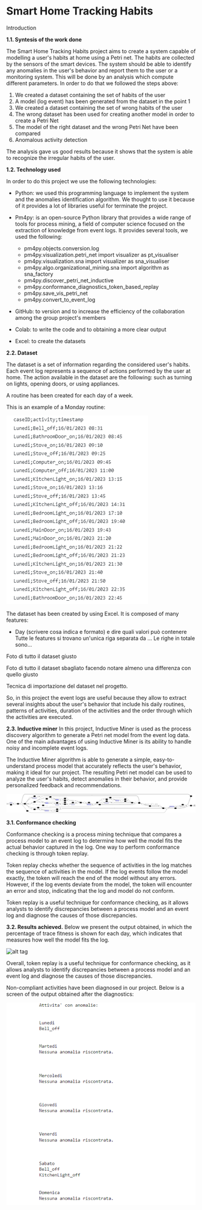# Smart Home Tracking Habits


Introduction

**1.1. Syntesis of the work done**

The Smart Home Tracking Habits project aims to create a system capable of modelling a user's habits at home using a Petri net.
The habits are collected by the sensors of the smart devices.
The system should be able to identify any anomalies in the user's behavior and report them to the user or a monitoring system. 
This will be done by an analysis which compute different parameters.
In order to do that we followed the steps above:
1. We created a dataset containing the set of habits of the user
2. A model (log event) has been generated from the dataset in the point 1
3. We created a dataset containing the set of wrong habits of the user
4. The wrong dataset has been used for creating another model in order to create a Petri Net 
5. The model of the right dataset and the wrong Petri Net have been compared
6. Anomalous activity detection


The analysis gave us good results because it shows that the system is able to recognize the irregular habits of the user. 

**1.2. Technology used**

In order to do this project we use the following technologies:

* Python: we used this programming language to implement the system and the anomalies identification algorithm. We thought to use it because of it provides
  a lot of libraries useful for terminate the project.
* Pm4py: is an open-source Python library that provides a wide range of tools for process mining, a field of computer science focused on the extraction of knowledge from event logs. It provides several tools, we used the following:
  - pm4py.objects.conversion.log
  - pm4py.visualization.petri_net import visualizer as pt_visualiser
  - pm4py.visualization.sna import visualizer as sna_visualiser
  - pm4py.algo.organizational_mining.sna import algorithm as sna_factory
  - pm4py.discover_petri_net_inductive
  - pm4py.conformance_diagnostics_token_based_replay
  - pm4py.save_vis_petri_net
  - pm4py.convert_to_event_log

* GitHub: to version and to increase the efficiency of the collaboration among the group project's members
* Colab: to write the code and to obtaining a more clear output
* Excel: to create the datasets


**2.2. Dataset**

The dataset is a set of information regarding the considered user's habits.
Each event log represents a sequence of actions performed by the user at home. The action available in the dataset are the following:
such as turning on lights, opening doors, or using appliances. 

A routine has been created for each day of a week. 

This is an example of a Monday routine: 

![alt tag](https://github.com/ELENAZAZA/Formal-method-project/blob/main/dataset.png)

The dataset has been created by using Excel. It is composed of many features:
* Day (scrivere cosa indica e formato) e dire quali valori può contenere
Tutte le features si trovano un'unica riga separata da ...
Le righe in totale sono...

Foto di tutto il dataset giusto

Foto di tutto il dataset sbagliato facendo notare almeno una differenza con quello giusto

Tecnica di importazione del dataset nel progetto.


So, in this project the event logs are useful because they allow to extract several insights about the user's behavior that include his daily routines, patterns of activities, duration of the activities and the order through which the activities are executed.


**2.3. Inductive miner**
In this project, Inductive Miner is used as the process discovery algorithm to generate a Petri net model from the event log data. One of the main advantages of using Inductive Miner is its ability to handle noisy and incomplete event logs.

The Inductive Miner algorithm is able to generate a simple, easy-to-understand process model that accurately reflects the user's behavior, making it ideal for our project. The resulting Petri net model can be used to analyze the user's habits, detect anomalies in their behavior, and provide personalized feedback and recommendations.


![alt tag](https://github.com/ELENAZAZA/Formal-method-project/blob/main/petrinet.png)



**3.1. Conformance checking**

Conformance checking is a process mining technique that compares a process model to an event log to determine how well the model fits the actual behavior captured in the log. One way to perform conformance checking is through token replay.


Token replay checks whether the sequence of activities in the log matches the sequence of activities in the model. If the log events follow the model exactly, the token will reach the end of the model without any errors. However, if the log events deviate from the model, the token will encounter an error and stop, indicating that the log and model do not conform.

 Token replay is a useful technique for conformance checking, as it allows analysts to identify discrepancies between a process model and an event log and diagnose the causes of those discrepancies.



**3.2. Results achieved.**
 Below we present the output obtained, in which the percentage of trace fitness is shown for each day, which indicates that measures how well the model fits the log.

![alt tag](https://github.com/ELENAZAZA/Formal-method-project/blob/main/screen_trace_fitness.png)

Overall, token replay is a useful technique for conformance checking, as it allows analysts to identify discrepancies between a process model and an event log and diagnose the causes of those discrepancies.

Non-compliant activities have been diagnosed in our project. Below is a screen of the output obtained after the diagnostics:

![alt tag](https://github.com/ELENAZAZA/Formal-method-project/blob/main/Result.png)
